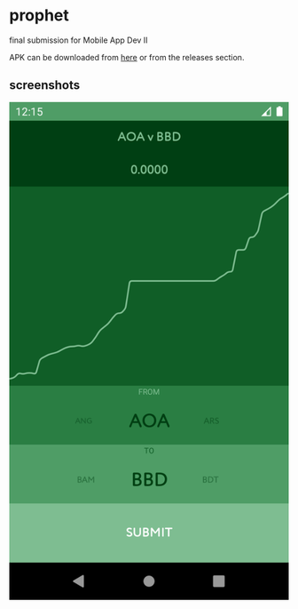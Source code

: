 # prophet

final submission for Mobile App Dev II

APK can be downloaded from [here](https://github.com/damishra/prophet/releases/download/v1.0.0/mishra_final.apk) or from the releases section.

## screenshots

![screenshot](https://raw.githubusercontent.com/damishra/prophet/master/screenshots/screen.png "screenshot")
